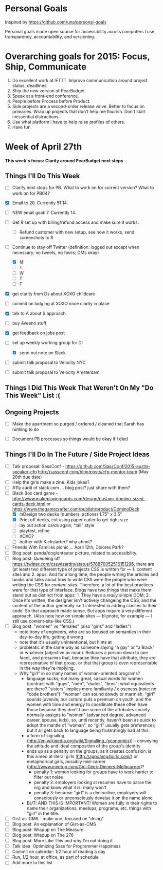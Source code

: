 # Personal Goals

Inspired by https://github.com/una/personal-goals

Personal goals made open source for accessibility across computers I use, transparency, accountability, and versioning.

# Overarching goals for 2015: Focus, Ship, Communicate

1. Do excellent work at IFTTT. Improve communication around project status, deadlines.
2. Ship the new version of PearBudget.
3. Speak at a front-end conference.
4. People before Process before Product.
5. Side projects are a second-order release valve. Better to focus on primaries. Wrap up projects that don't help me flourish. Don't start inessential distractions.
6. Use what platform I have to help raise profiles of others.
7. Have fun.


# Week of April 27th

#### This week's focus: Clarity around PearBudget next steps

## Things I'll Do This Week

- [ ] Clarify next steps for PB. What to work on for current version? What to work on for PB04?
- [X] Email to 20. Currently ~~51~~ 14.
- [ ] NEW email goal: 7. Currently 14.
- [ ] Get R set up with billing/refund access and make sure it works.
  - [ ] Refund customer with new setup, see how it works, send screenshots to R 
- [ ] Continue to stay off Twitter (definition: logged out except when necessary; no tweets, no faves; DMs okay)
  - [X] M
  - [ ] T
  - [ ] W
  - [ ] T
  - [ ] F
- [X] get clarity from Ds about XOXO childcare
- [ ] commit on lodging at XOXO once clarity in place
- [X] talk to A about $ approach
- [ ] buy Aveeno stuff
- [X] get feedback on jobs post
- [ ] set up weekly working group for DI
  - [X] send out note on Slack 
- [ ] submit talk proposal to Velocity NYC 
- [ ] submit talk proposal to Velocity Amsterdam


## Things I Did This Week That Weren't On My "Do This Week" List :(


## Ongoing Projects

- [ ] Make the apartment so purged / ordered / cleaned that Sarah has nothing to do
- [ ] Document PB processes so things would be okay if I died



## Things I'll Do In The Future / Side Project Ideas

- [ ] Talk proposal: SassConf - https://github.com/SassConf/2015-austin-speaker-cfp http://sassconf.com/blog/posts/cfp-mentor-team (May 20th due date)
- [ ] Help the girls make a zine. Kids jokes?
- [ ] A11y audit of slack.com … blog post? just share with them?
- [ ] Black Box card game - http://www.makeplayingcards.com/design/custom-domino-sized-cards-deck.html or https://www.thegamecrafter.com/publish/product/DominoDeck
  - [X] InDesign two decks (numbers, actions) 1.75" x 3.5"
  - [X] Print off decks, cut using paper cutter to get right size
  - [ ] lay out action cards again, "tall" style
  - [ ] playtest, refine
  - [ ] XOXO?
  - [ ] bother with Kickstarter? why abnot?
- [ ] Friends With Families picnic … April 12th, Dolores Park?
- [ ] Blog post: panda/dog/anteater picture, related to accessibility.
- [ ] Blog post: Queueing off https://twitter.com/csswizardry/status/578870052516151296, there are (at least) two different type of projects CSS is written for — 1. content sites and 2. apps. And for a long time, the people writing the articles and books and talks about how to write CSS were the people who were writing the CSS for _content sites_. Therefore, a lot of the best practices were for that type of interface. Blogs have two things that make them stand out as distinct from apps: 1. They have a _really_ simple DOM; 2. Once it's written, the designer isn't actively changeing the CSS, and the content of the author generally isn't interested in adding classes to their code. So that approach made sense. But apps require a very different approach. (Also note how on simple sites — blipnote, for example — I still use content-site-like CSS.)
- [ ] Blog post: "women" vs "females" (also "girls" and "ladies")
  - note irony of engineers, who are so focused on semantics in their day-to-day life, getting it wrong
  - note that it's usually unintentional, but hints at 
  - probleatic in the same way as someone saying "a gay" or "a Black" or whatever (adjective as noun). Reduces a person down to one facet, and presumes that, because they have that attribute, they are representative of that group, or that that group is even representable in the way they're implying.
  - Why "girl" in so many names of woman-oriented programs?
    - language sucks; not many great, casual words for women (contrast with "guys", "men", "dudes", "bros"; what equivalents are there? "sisters" implies more familiarity / closeness (note: no "code brothers"). "woman" can sound dowdy or marmish, "girl" sounds juvenile; our culture puts a premium on youth, and the women with time and energy to coordinate these often have those because they don't have some of the attributes society normally assigns to "women" (advanced degree, advanced career, spouse, kids), so, until recently, haven't been as quick to adopt the mantle of "woman", so "girl" usually gets preference); but it all gets back to language being frustratingly bad at this.
    - a form of signaling (http://en.wikipedia.org/wiki/Signalling_(economics)) - conveying the attitude and ideal composition of the group's identity
    - ends up as a penalty on the groups, as it creates confusion: is this aimed at literal girls (http://appcamp4girls.com/) or metaphorical girls, possibly mid-career (http://www.meetup.com/Girl-Geek-Dinners-Melbourne/)?
      - penalty 1: women looking for groups have to work harder to filter out noise
      - penalty 2: employers looking at resumes have to parse the org and know what it is; many won't
      - penalty 3: because "girl" is a diminuitive, employers will consciously or unconsciously devalue it on the name alone
    - BUT! AND THIS IS IMPORTANT! Women are fully in their rights to name their organizations, meetups, programs, etc. things with "girl" in the title.
- [ ] Gist-as-CMS - make one, focused on "doing"
- [ ] Blog post: An explanation of Gist-as-CMS
- [ ] Blog post: Wrapup on The Measure
- [ ] Blog post: Wrapup on The 276
- [ ] Blog post: More Like This and why I'm not doing it
- [ ] Talk idea: Optimizing Sass for Programmer Happiness
- [ ] Commit on calendar: 1/2 hour of reading a day
- [ ] Run, 1/2 hour, at office, as part of schedule
- [ ] Add more to this list
